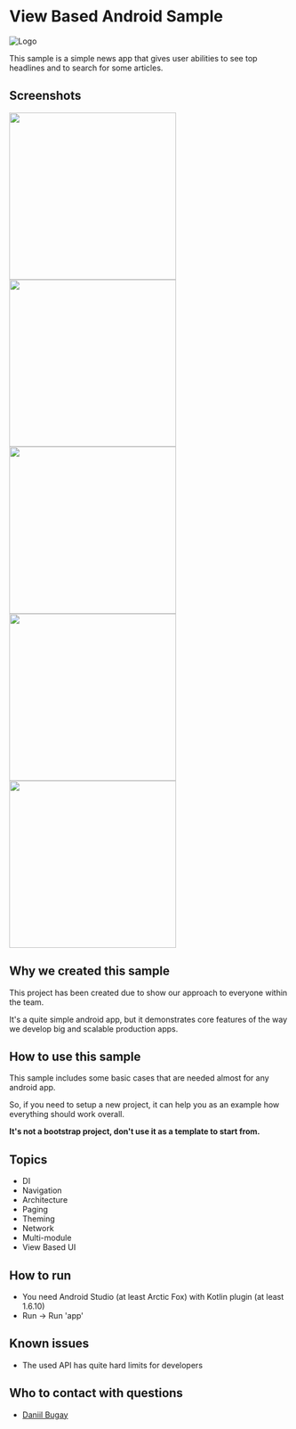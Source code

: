 # View Based Android Sample

![Logo](media/app.png)

This sample is a simple news app that gives user abilities to see top headlines and to search for some articles.

## Screenshots
<img src="media/headlines.jpg" width="300">
<img src="media/search_empty.jpg" width="300">
<img src="media/search.jpg" width="300">
<img src="media/about.jpg" width="300">
<img src="media/article.jpg" width="300">

## Why we created this sample
This project has been created due to show our approach to everyone within the team.

It's a quite simple android app, but it demonstrates core features of the way we develop big and scalable production apps.
## How to use this sample
This sample includes some basic cases that are needed almost for any android app.

So, if you need to setup a new project, it can help you as an example how everything should work overall.

**It's not a bootstrap project, don't use it as a template to start from.**
## Topics
* DI
* Navigation
* Architecture
* Paging
* Theming
* Network
* Multi-module
* View Based UI

## How to run
* You need Android Studio (at least Arctic Fox) with Kotlin plugin (at least 1.6.10)
* Run -> Run 'app'
## Known issues
* The used API has quite hard limits for developers
## Who to contact with questions
* [Daniil Bugay](https://gitlab.com/daniil.bugai)
